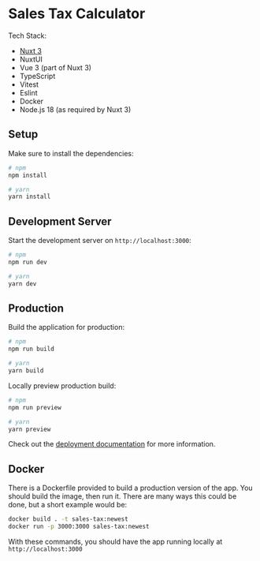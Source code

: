 # Sales Tax Calculator

Tech Stack:

* [Nuxt 3](https://nuxt.com/docs/getting-started/introduction)
* NuxtUI
* Vue 3 (part of Nuxt 3)
* TypeScript
* Vitest
* Eslint
* Docker
* Node.js 18 (as required by Nuxt 3)

## Setup

Make sure to install the dependencies:

```bash
# npm
npm install

# yarn
yarn install
```

## Development Server

Start the development server on `http://localhost:3000`:

```bash
# npm
npm run dev

# yarn
yarn dev
```

## Production

Build the application for production:

```bash
# npm
npm run build

# yarn
yarn build
```

Locally preview production build:

```bash
# npm
npm run preview

# yarn
yarn preview
```

Check out the [deployment documentation](https://nuxt.com/docs/getting-started/deployment) for more information.

## Docker

There is a Dockerfile provided to build a production version of the app. You should build the image, then run it.
There are many ways this could be done, but a short example would be:

```bash
docker build . -t sales-tax:newest
docker run -p 3000:3000 sales-tax:newest
```

With these commands, you should have the app running locally at ```http://localhost:3000```